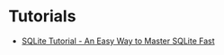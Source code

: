 # Tutorials

- [SQLite Tutorial - An Easy Way to Master SQLite Fast](https://www.sqlitetutorial.net/)
